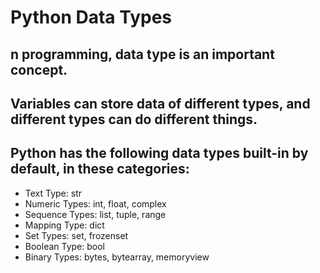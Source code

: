 # Python Data Types

## n programming, data type is an important concept.

## Variables can store data of different types, and different types can do different things.

## Python has the following data types built-in by default, in these categories:

- Text Type: str
- Numeric Types: int, float, complex
- Sequence Types: list, tuple, range
- Mapping Type: dict
- Set Types: set, frozenset
- Boolean Type: bool
- Binary Types: bytes, bytearray, memoryview
